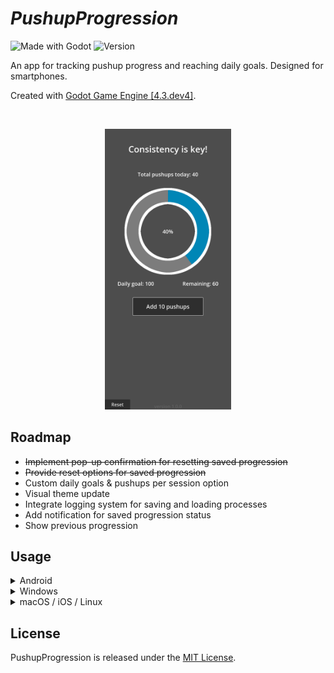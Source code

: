 # ***PushupProgression***
![Made with Godot](https://img.shields.io/badge/Made%20with-Godot-3776AB.svg?style=plastic&logo=godot-engine&logoColor=white)
![Version](https://img.shields.io/badge/version-1.1.0-00BB1A.svg?style=plastic)

An app for tracking pushup progress and reaching daily goals. Designed for smartphones.

Created with [Godot Game Engine [4.3.dev4]](https://godotengine.org/).

<br>

<p align="center"><img src="app_screenshot.png" width="40%" ></p>

## Roadmap
* ~~Implement pop-up confirmation for resetting saved progression~~
* ~~Provide reset options for saved progression~~
* Custom daily goals & pushups per session option
* Visual theme update
* Integrate logging system for saving and loading processes
* Add notification for saved progression status
* Show previous progression

## Usage

<details>
<summary>Android</summary>

1. [Download](https://github.com/Vandreic/PushupProgression/releases/latest) the latest release.
2. Install the app and run.

</details>

<details>
<summary>Windows</summary>

1. [Download](https://github.com/Vandreic/PushupProgression/releases/latest) the latest release.
2. Run the executable.

</details>

<details>
<summary>macOS / iOS / Linux</summary>

PushupProgression  hasn't been compiled for macOS, iOS, or Linux, but you can compile the source code yourself if desired.

</details>

## License
PushupProgression is released under the [MIT License](LICENSE.md).